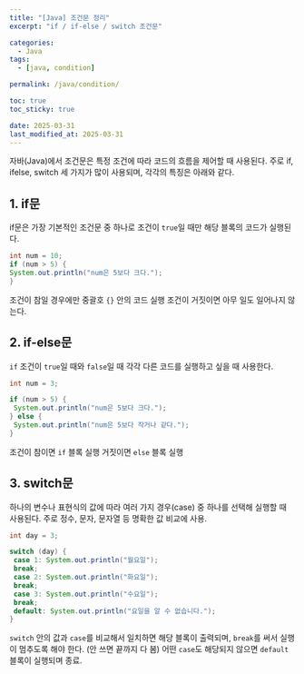 ```yaml
---
title: "[Java] 조건문 정리"
excerpt: "if / if-else / switch 조건문"

categories:
  - Java
tags:
  - [java, condition]

permalink: /java/condition/

toc: true
toc_sticky: true

date: 2025-03-31
last_modified_at: 2025-03-31
---
```


자바(Java)에서 조건문은 특정 조건에 따라 코드의 흐름을 제어할 때 사용된다.
주로 if, ifelse, switch 세 가지가 많이 사용되며, 각각의 특징은 아래와 같다.

<h2>1. if문</h2>

if문은 가장 기본적인 조건문 중 하나로 조건이 `true`일 때만 해당 블록의 코드가 실행된다.

```java
int num = 10;
if (num > 5) {
System.out.println("num은 5보다 크다.");
}
```

조건이 참일 경우에만 중괄호 `{}` 안의 코드 실행 조건이 거짓이면 아무 일도 일어나지 않는다.

<h2>2. if-else문</h2>

`if` 조건이 `true`일 때와 `false`일 때 각각 다른 코드를 실행하고 싶을 때 사용한다.

```java
int num = 3;

if (num > 5) {
 System.out.println("num은 5보다 크다.");
} else {
 System.out.println("num은 5보다 작거나 같다.");
}
```

조건이 참이면 `if` 블록 실행 
거짓이면 `else` 블록 실행

<h2>3. switch문</h2>

하나의 변수나 표현식의 값에 따라 여러 가지 경우(case) 중 하나를 선택해 실행할 때 사용된다.
주로 정수, 문자, 문자열 등 명확한 값 비교에 사용.


```java
int day = 3;

switch (day) {
 case 1: System.out.println("월요일");
 break;
 case 2: System.out.println("화요일");
 break;
 case 3: System.out.println("수요일");
 break;
 default: System.out.println("요일을 알 수 없습니다.");
}
```

`switch` 안의 값과 `case`를 비교해서 일치하면 해당 블록이 출력되며, `break`를 써서 실행이 멈추도록 해야 한다. (안 쓰면 끝까지 다 봄) 
어떤 `case`도 해당되지 않으면 `default` 블록이 실행되며 종료.